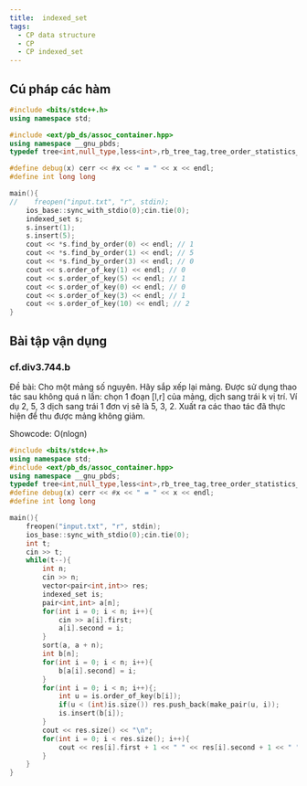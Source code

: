 ```yaml
---
title:  indexed_set
tags:
  - CP data structure
  - CP
  - CP indexed_set
---
```


<!--more-->

## Cú pháp các hàm
```cpp
#include <bits/stdc++.h>
using namespace std;

#include <ext/pb_ds/assoc_container.hpp>
using namespace __gnu_pbds;
typedef tree<int,null_type,less<int>,rb_tree_tag,tree_order_statistics_node_update> indexed_set;

#define debug(x) cerr << #x << " = " << x << endl;
#define int long long

main(){
//    freopen("input.txt", "r", stdin);
    ios_base::sync_with_stdio(0);cin.tie(0);
    indexed_set s;
    s.insert(1);
    s.insert(5);
    cout << *s.find_by_order(0) << endl; // 1
    cout << *s.find_by_order(1) << endl; // 5
    cout << *s.find_by_order(3) << endl; // 0
    cout << s.order_of_key(1) << endl; // 0
    cout << s.order_of_key(5) << endl; // 1
    cout << s.order_of_key(0) << endl; // 0
    cout << s.order_of_key(3) << endl; // 1
    cout << s.order_of_key(10) << endl; // 2
}
```

## Bài tập vận dụng

### cf.div3.744.b

Đề bài: Cho một mảng số nguyên. Hãy sắp xếp lại mảng. Được sử dụng thao tác sau không quá n lần: chọn 1 đoạn [l,r] của mảng, dịch sang trái k vị trí. Ví dụ 2, 5, 3 dịch sang trái 1 đơn vị sẽ là 5, 3, 2. Xuất ra các thao tác đã thực hiện để thu được mảng không giảm.

Showcode: O(nlogn)
```cpp
#include <bits/stdc++.h>
using namespace std;
#include <ext/pb_ds/assoc_container.hpp>
using namespace __gnu_pbds;
typedef tree<int,null_type,less<int>,rb_tree_tag,tree_order_statistics_node_update> indexed_set;
#define debug(x) cerr << #x << " = " << x << endl;
#define int long long

main(){
    freopen("input.txt", "r", stdin);
    ios_base::sync_with_stdio(0);cin.tie(0);
    int t;
    cin >> t;
    while(t--){
        int n;
        cin >> n;
        vector<pair<int,int>> res;
        indexed_set is;
        pair<int,int> a[n];
        for(int i = 0; i < n; i++){
            cin >> a[i].first;
            a[i].second = i;
        }
        sort(a, a + n);
        int b[n];
        for(int i = 0; i < n; i++){
            b[a[i].second] = i;
        }
        for(int i = 0; i < n; i++){;
            int u = is.order_of_key(b[i]);
            if(u < (int)is.size()) res.push_back(make_pair(u, i));
            is.insert(b[i]);
        }
        cout << res.size() << "\n";
        for(int i = 0; i < res.size(); i++){
            cout << res[i].first + 1 << " " << res[i].second + 1 << " " << res[i].second - res[i].first << "\n";
        }
    }
}
```



